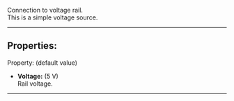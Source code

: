 Connection to voltage rail. <br>
This is a simple voltage source.

---

## Properties:
Property: (default value)

- **Voltage:** (5 V) <br>
   Rail voltage.<br>

---
